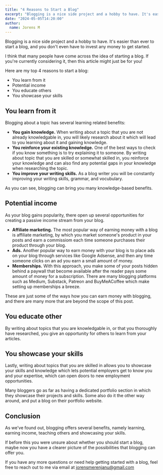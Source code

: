 ```yaml
---
title: "4 Reasons to Start a Blog"
excerpt: "Blogging is a nice side project and a hobby to have. It's easier than ever to start a blog, and you don't even have to invest any money to get started."
date: "2024-05-05T14:20:00"
author:
  name: Jorens M
---
```


Blogging is a nice side project and a hobby to have. It's easier than ever to start a blog, and you don't even have to invest any money to get started.

I think that many people have come across the idea of starting a blog. If you're currently considering it, then this article might just be for you!

Here are my top 4 reasons to start a blog:

* You learn from it
* Potential income
* You educate others
* You showcase your skills

## You learn from it

Blogging about a topic has several learning related benefits:

* **You gain knowledge.** When writing about a topic that you are not already knowledgable in, you will likely research about it which will lead to you learning about it and gaining knowledge.
* **You reinforce your existing knowledge.** One of the best ways to check if you know something is to try explaining it to someone. By writing about topic that you are skilled or somewhat skilled in, you reinforce your knowledge and can also find any potential gaps in your knowledge when researching the topic.
* **You improve your writing skills.** As a blog writer you will be constantly improving your writing skills, grammar, and vocubulary.

As you can see, blogging can bring you many knowledge-based benefits.

## Potential income

As your blog gains popularity, there open up several opportunities for creating a passive income stream from your blog.

  * **Affiliate marketing.** The most popular way of earning money with a blog is affiliate marketing, by which you market someone's product in your posts and earn a commissiom each time someone purchases their product through your blog.
  * **Ads.** Another popular way to earn money with your blog is to place ads on your blog through services like Google Adsense, and then any time someone clicks on an ad you earn a small amount of money.
  * **Memberships.** With this approach, you make some of your posts hidden behind a paywall that become available after the reader pays some amount of money for a subscription. There are many blogging platforms such as Medium, Substack, Patreon and BuyMeACoffee which make setting up memberships a breeze.

These are just some of the ways how you can earn money with blogging, and there are many more that are beyond the scope of this post.

## You educate other

By writing about topics that you are knowledgable in, or that you thoroughly have researched, you give an opportunity for others to learn from your articles.

## You showcase your skills

Lastly, writing about topics that you are skilled in allows you to showcase your skills and knowledge which lets potential employers get to know you and your expertise, which can open doors to new employment opportunities.

Many bloggers go as far as having a dedicated portfolio section in which they showcase their projects and skills. Some also do it the other way around, and put a blog on their portfolio website.

## Conclusion

As we've found out, blogging offers several benefits, namely learning, earning income, teaching others and showcasing your skills.

If before this you were unsure about whether you should start a blog, maybe now you have a clearer picture of the possibilities that blogging can offer you.

If you have any more questions or need help getting started with a blog, feel free to reach out to me via email at jorensmerenjanu@gmail.com